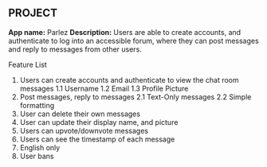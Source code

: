 ## PROJECT
<strong>App name:</strong> Parlez
<strong>Description:</strong> 
Users are able to create accounts, and authenticate to log into an accessible forum, where they can post messages and reply to messages from other users.

Feature List
1. Users can create accounts and authenticate to view the chat room messages
  1.1 Username
  1.2 Email
  1.3 Profile Picture
2. Post messages, reply to messages
  2.1 Text-Only messages
  2.2 Simple formatting
3. User can delete their own messages
4. User can update their display name, and picture
5. Users can upvote/downvote messages
6. Users can see the timestamp of each message
8. English only
9. User bans 










